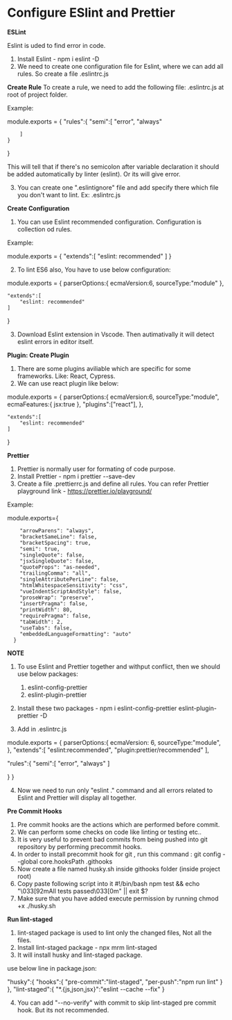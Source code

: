 # Configure ESlint and Prettier


__ESLint__

Eslint is uded to find error in code.

1. Install Eslint - npm i eslint -D
2. We need to create one configuration file for Eslint, where we can add all rules. So create a file .eslintrc.js

__Create Rule__
To create a rule, we need to add the following file: .eslintrc.js at root of project folder.

Example:

module.exports = {
    "rules":{
        "semi":[
            "error",
            "always"

        ]
    }
}

This will tell that if there's no semicolon after variable declaration it should be added automatically by linter (eslint). Or its will give error.

3. You can create one ".eslintignore" file and add specify there which file you don't want to lint. Ex: .eslintrc.js


__Create Configuration__

1. You can use Eslint recommended configuration. Configuration is collection od rules.

Example:

module.exports = {
    "extends":[
        "eslint: recommended"
    ]
}

2. To lint ES6 also, You have to use below configuration:

module.exports = {
    parserOptions:{
        ecmaVersion:6,
        sourceType:"module"
    },

    "extends":[
        "eslint: recommended"
    ]
}

3. Download Eslint extension in Vscode. Then autimativally it will detect eslint errors in editor itself.


__Plugin: Create Plugin__

1. There are some plugins aviliable which are specific for some frameworks. Like: React, Cypress.
2. We can use react plugin like below:

module.exports = {
    parserOptions:{
        ecmaVersion:6,
        sourceType:"module",
        ecmaFeatures:{
            jsx:true
        },
        "plugins":["react"],
    },

    "extends":[
        "eslint: recommended"
    ]
}



__Prettier__

1. Prettier is normally user for formating of code purpose.
2. Install Prettier - npm i prettier --save-dev
3. Create a file .prettierrc.js and define all rules. You can refer Prettier playground link - https://prettier.io/playground/

Example:

module.exports={
    
        "arrowParens": "always",
        "bracketSameLine": false,
        "bracketSpacing": true,
        "semi": true,
        "singleQuote": false,
        "jsxSingleQuote": false,
        "quoteProps": "as-needed",
        "trailingComma": "all",
        "singleAttributePerLine": false,
        "htmlWhitespaceSensitivity": "css",
        "vueIndentScriptAndStyle": false,
        "proseWrap": "preserve",
        "insertPragma": false,
        "printWidth": 80,
        "requirePragma": false,
        "tabWidth": 2,
        "useTabs": false,
        "embeddedLanguageFormatting": "auto"
      }



**NOTE**

1. To use Eslint and Prettier together and withput conflict, then we should use below packages:

      1. eslint-config-prettier
      2. eslint-plugin-prettier

2. Install these two packages - npm i eslint-config-prettier eslint-plugin-prettier -D
3. Add in .eslintrc.js

module.exports = {
   parserOptions:{
    ecmaVersion: 6,
    sourceType:"module",
   },
   "extends":[
   "eslint:recommended",
   "plugin:prettier/recommended"
   ],

   "rules":{
    "semi":[
        "error",
        "always"
    ]
    
   }
}

4. Now we need to run only "eslint ." command and all errors related to Eslint and Prettier will display all together.


__Pre Commit Hooks__

1. Pre commit hooks are the actions which are performed before commit.
2. We can perform some checks on code like linting or testing etc..
3. It is very useful to prevent bad commits from being pushed into git repository by performing precommit hooks.
3. In order to install precommit hook for git , run this command :
git config --global core.hooksPath .githooks
4. Now create a file named husky.sh inside githooks folder (inside project root)
5. Copy paste following script into it
#!/bin/bash
npm test && echo "\033[92mAll tests passed\033[0m" || exit $?
6. Make sure that you have added execute permission by running chmod +x ./husky.sh

__Run lint-staged__

1. lint-staged package is used to lint only the changed files, Not all the files.
2. Install lint-staged package - npx mrm lint-staged
3. It will install husky and lint-staged package.

use below line in package.json:

"husky":{
    "hooks":{
      "pre-commit":"lint-staged",
      "per-push":"npm run lint"
    }
  },
"lint-staged":{
    "*.{js,json,jsx}":"eslint --cache --fix"
}

4. You can add "--no-verify" with commit to skip lint-staged pre commit hook. But its not recommended.







